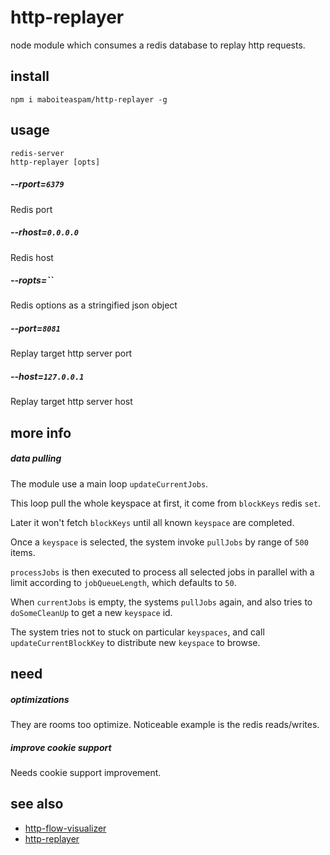 # http-replayer

node module which consumes a redis database
to replay http requests.


## install

    npm i maboiteaspam/http-replayer -g


## usage

    redis-server
    http-replayer [opts]

##### --rport=`6379`
Redis port

##### --rhost=`0.0.0.0`
Redis host

##### --ropts=``
Redis options as a stringified json object

##### --port=`8081`
Replay target http server port

##### --host=`127.0.0.1`
Replay target http server host


## more info

##### data pulling

The module use a main loop `updateCurrentJobs`.

This loop pull the whole keyspace at first,
it come from `blockKeys` redis `set`.

Later it won't fetch `blockKeys` until all known `keyspace`
are completed.

Once a `keyspace` is selected, the system invoke `pullJobs`
by range of `500` items.

`processJobs` is then executed to process
all selected jobs in parallel with a limit according to `jobQueueLength`,
 which defaults to `50`.

When `currentJobs` is empty, the systems `pullJobs` again,
and also tries to `doSomeCleanUp` to get a new `keyspace` id.

The system tries not to stuck on particular `keyspaces`,
and call `updateCurrentBlockKey` to distribute new `keyspace` to browse.


## need

##### optimizations

They are rooms too optimize.
Noticeable example is the redis reads/writes.

##### improve cookie support

Needs cookie support improvement.

## see also

- [http-flow-visualizer](https://github.com/maboiteaspam/http-flow-visualizer)
- [http-replayer](https://github.com/maboiteaspam/http-replayer)
